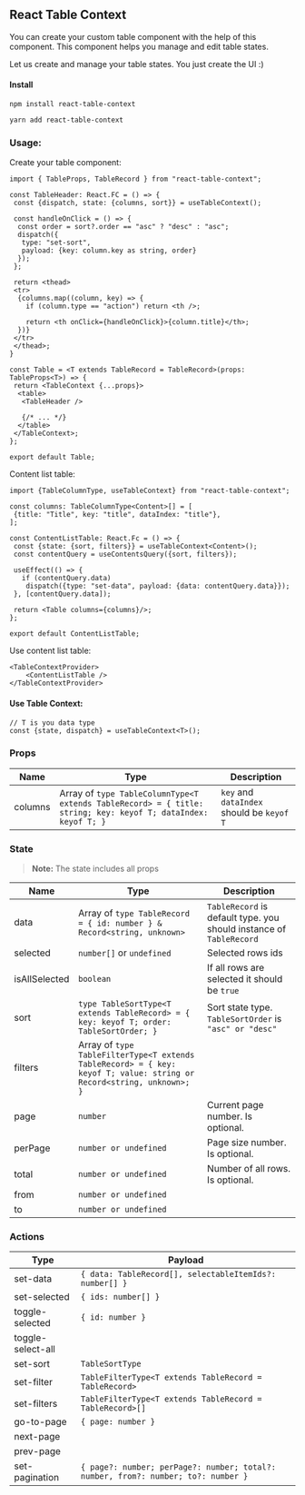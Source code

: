 ## React Table Context

You can create your custom table component with the help of this component. This component helps you manage and edit
table states.

Let us create and manage your table states. You just create the UI :)

#### Install
```
npm install react-table-context

yarn add react-table-context
```

### Usage:
Create your table component:
```tsx
import { TableProps, TableRecord } from "react-table-context";

const TableHeader: React.FC = () => {
 const {dispatch, state: {columns, sort}} = useTableContext();

 const handleOnClick = () => {
  const order = sort?.order == "asc" ? "desc" : "asc";
  dispatch({
   type: "set-sort",
   payload: {key: column.key as string, order}
  });
 };
 
 return <thead>
 <tr>
  {columns.map((column, key) => {
    if (column.type == "action") return <th />;
    
    return <th onClick={handleOnClick}>{column.title}</th>;
  })}
 </tr>
 </thead>;
}

const Table = <T extends TableRecord = TableRecord>(props: TableProps<T>) => {
 return <TableContext {...props}>
  <table>
   <TableHeader />

   {/* ... */}
  </table>
 </TableContext>;
};

export default Table;
```
Content list table:
```tsx
import {TableColumnType, useTableContext} from "react-table-context";

const columns: TableColumnType<Content>[] = [
 {title: "Title", key: "title", dataIndex: "title"},
];

const ContentListTable: React.Fc = () => {
 const {state: {sort, filters}} = useTableContext<Content>();
 const contentQuery = useContentsQuery({sort, filters});

 useEffect(() => {
   if (contentQuery.data)
    dispatch({type: "set-data", payload: {data: contentQuery.data}});
 }, [contentQuery.data]);
 
 return <Table columns={columns}/>;
};

export default ContentListTable;
```
Use content list table:
```tsx
<TableContextProvider>
    <ContentListTable />
</TableContextProvider>
```

#### Use Table Context:

```tsx
// T is you data type
const {state, dispatch} = useTableContext<T>();
```

### Props

| Name         | Type                                                                                                                       | Description                                                             |
|--------------|----------------------------------------------------------------------------------------------------------------------------|-------------------------------------------------------------------------|
| columns      | Array of `type TableColumnType<T extends TableRecord> = { title: string; key: keyof T; dataIndex: keyof T; }` | `key` and `dataIndex` should be `keyof T`                               |

### State

> **Note:** The state includes all props

| Name          | Type                                                                                                                 | Description                                                     |
|---------------|----------------------------------------------------------------------------------------------------------------------|-----------------------------------------------------------------|
| data          | Array of `type TableRecord = { id: number } & Record<string, unknown>`                                               | `TableRecord` is default type. you should instance of `TableRecord` |
| selected      | `number[]` or `undefined`                                                                                            | Selected rows ids                                               |
| isAllSelected | `boolean`                                                                                                            | If all rows are selected it should be `true`                    |
| sort          | `type TableSortType<T extends TableRecord> = { key: keyof T; order: TableSortOrder; }`                               | Sort state type. `TableSortOrder` is `"asc" or "desc"`          |
| filters       | Array of `type TableFilterType<T extends TableRecord> = { key: keyof T; value: string or Record<string, unknown>; }` |                                                                 |
| page          | `number`                                                                                                             | Current page number. Is optional.                               |
| perPage       | `number or undefined`                                                                                                | Page size number. Is optional.                       |
| total         | `number or undefined`                                                                                                | Number of all rows. Is optional.                                    |
| from          | `number or undefined`                                                                                                |                                                                     |
| to            | `number or undefined`                                                                                                |                                                                     |

### Actions
| Type              | Payload                                                  |
|-------------------|----------------------------------------------------------|
 | set-data          | `{ data: TableRecord[], selectableItemIds?: number[] }`  |
 | set-selected      | `{ ids: number[] }`                                      |
 | toggle-selected   | `{ id: number }`                                         |
| toggle-select-all |                                                          |
| set-sort          | `TableSortType`                                          |
 | set-filter        | `TableFilterType<T extends TableRecord = TableRecord>`   |
 | set-filters       | `TableFilterType<T extends TableRecord = TableRecord>[]` |
| go-to-page        | `{ page: number }`                                       |
 | next-page         |                                                          |
| prev-page         |                                                          |
| set-pagination    | `{ page?: number; perPage?: number; total?: number, from?: number; to?: number }`  |